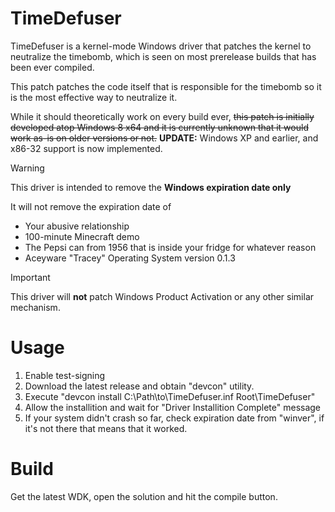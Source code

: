 # TimeDefuser
TimeDefuser is a kernel-mode Windows driver that patches the kernel to neutralize the timebomb,
which is seen on most prerelease builds that has been ever compiled.

This patch patches the code itself that is responsible for the timebomb so it is the most effective
way to neutralize it.

While it should theoretically work on every build ever, ~~this patch is initially developed atop Windows 8 x64
and it is currently unknown that it would work as-is on older versions or not.~~ **UPDATE:** Windows XP and earlier,
and x86-32 support is now implemented.

> [!WARNING]
> This driver is intended to remove the **Windows expiration date only**

It will not remove the expiration date of
- Your abusive relationship
- 100-minute Minecraft demo
- The Pepsi can from 1956 that is inside your fridge for whatever reason
- Aceyware "Tracey" Operating System version 0.1.3

> [!IMPORTANT]
> This driver will **not** patch Windows Product Activation or any other similar mechanism.

# Usage
1. Enable test-signing
2. Download the latest release and obtain "devcon" utility.
3. Execute "devcon install C:\Path\to\TimeDefuser.inf Root\TimeDefuser"
4. Allow the installition and wait for "Driver Installition Complete" message
5. If your system didn't crash so far, check expiration date from "winver", if it's not there that means that it worked.

# Build
Get the latest WDK, open the solution and hit the compile button.